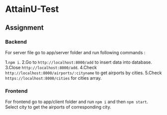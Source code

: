 # AttainU-Test

## Assignment 

### Backend 

For server file go to app/server folder and run following commands :

1.`npm i`.
2.Go to `http://localhost:8000/add` to insert data into database.
3.Close `http://localhost:8000/add`.
4.Check `http://localhost:8000/airports/:cityname` to get airports by cities.
5.Check `https://localhost:8000/cities` for cities array.

### Frontend

For frontend go to app/client folder and run `npm i` and then `npm start`.
Select city to get the airports of corresponding city.